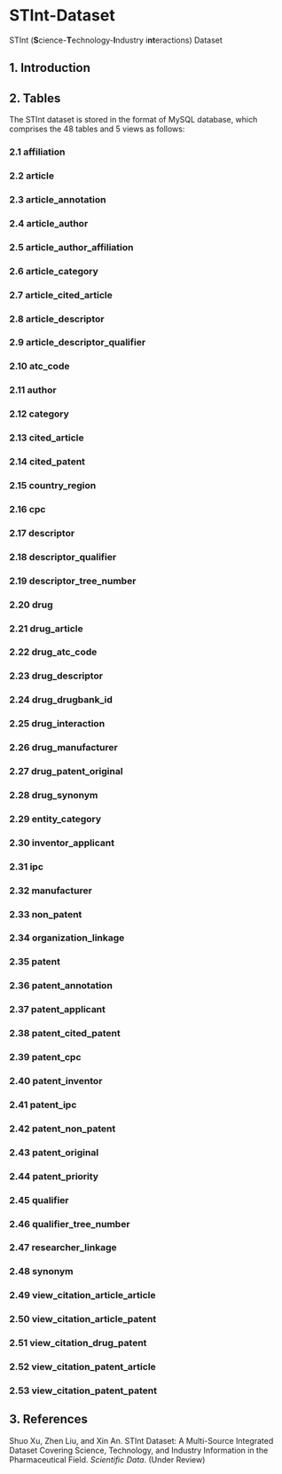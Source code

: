 # STInt-Dataset
STInt (**S**cience-**T**echnology-**I**ndustry i**nt**eractions) Dataset

## 1. Introduction

## 2. Tables
The STInt dataset is stored in the format of MySQL database, which comprises the 48 tables and 5 views as follows:
### 2.1 affiliation

### 2.2 article

### 2.3 article_annotation

### 2.4 article_author

### 2.5 article_author_affiliation

### 2.6 article_category

### 2.7 article_cited_article

### 2.8 article_descriptor

### 2.9 article_descriptor_qualifier

### 2.10 atc_code

### 2.11 author

### 2.12 category

### 2.13 cited_article

### 2.14 cited_patent

### 2.15 country_region

### 2.16 cpc

### 2.17 descriptor

### 2.18 descriptor_qualifier

### 2.19 descriptor_tree_number

### 2.20 drug

### 2.21 drug_article

### 2.22 drug_atc_code

### 2.23 drug_descriptor

### 2.24 drug_drugbank_id

### 2.25 drug_interaction

### 2.26 drug_manufacturer

### 2.27 drug_patent_original

### 2.28 drug_synonym

### 2.29 entity_category

### 2.30 inventor_applicant

### 2.31 ipc

### 2.32 manufacturer

### 2.33 non_patent

### 2.34 organization_linkage

### 2.35 patent

### 2.36 patent_annotation

### 2.37 patent_applicant

### 2.38 patent_cited_patent

### 2.39 patent_cpc

### 2.40 patent_inventor

### 2.41 patent_ipc

### 2.42 patent_non_patent

### 2.43 patent_original

### 2.44 patent_priority

### 2.45 qualifier

### 2.46 qualifier_tree_number

### 2.47 researcher_linkage

### 2.48 synonym

### 2.49 view_citation_article_article

### 2.50 view_citation_article_patent

### 2.51 view_citation_drug_patent

### 2.52 view_citation_patent_article

### 2.53 view_citation_patent_patent

### 
## 3. References
Shuo Xu, Zhen Liu, and Xin An. STInt Dataset: A Multi-Source Integrated Dataset Covering Science, Technology, and Industry Information in the Pharmaceutical Field. *Scientific Data*. (Under Review)

